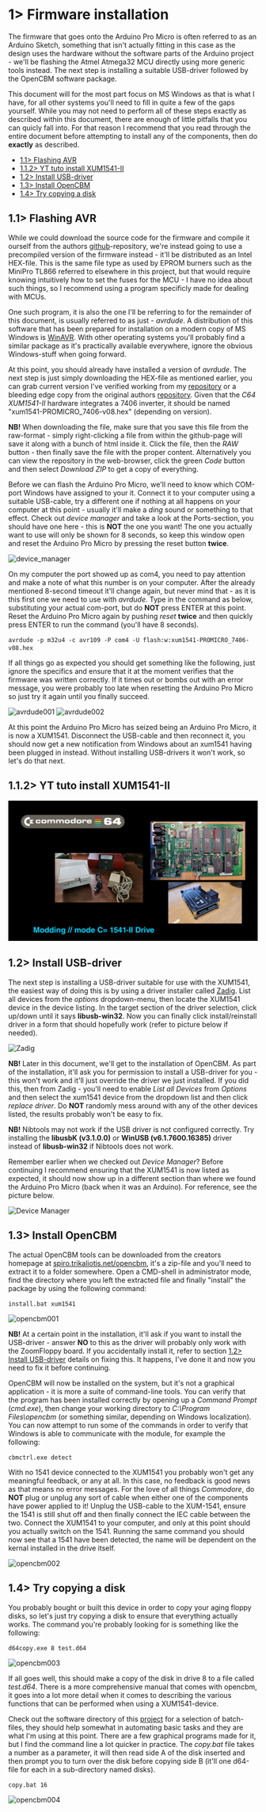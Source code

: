 # 1> Firmware installation
The firmware that goes onto the Arduino Pro Micro is often referred to as an  Arduino Sketch, something that isn't actually fitting in this case as the design uses the hardware without the software parts of the Arduino project - we'll be flashing the Atmel Atmega32 MCU directly using more generic tools instead. The next step is installing a suitable USB-driver followed by the OpenCBM software package.

This document will for the most part focus on MS Windows as that is what I have, for all other systems you'll need to fill in quite a few of the gaps yourself. While you may not need to perform all of these steps exactly as described within this document, there are enough of little pitfalls that you can quicly fall into. For that reason I recommend that you read through the entire document before attempting to install any of the components, then do **exactly** as described. 

- [1.1> Flashing AVR](#11-flashing-avr)
- [1.1.2> YT tuto install XUM1541-II](#112-YT-tuto-install-XUM1541-II)
- [1.2> Install USB-driver](#12-install-usb-driver)
- [1.3> Install OpenCBM](#13-install-opencbm)
- [1.4> Try copying a disk](#14-try-copying-a-disk)

## 1.1> Flashing AVR
While we could download the source code for the firmware and compile it ourself from the authors [github](https://github.com/zyonee/opencbm)-repository, we're instead going to use a precompiled version of the firmware instead - it'll be distributed as an Intel HEX-file. This is the same file type as used by EPROM burners such as the MiniPro TL866 referred to elsewhere in this project, but that would require knowing intuitively how to set the fuses for the MCU - I have no idea about such things, so I recommend using a program specificly made for dealing with MCUs.

One such program, it is also the one I'll be referring to for the remainder of this document, is usually referred to as just - *avrdude*. A distribution of this software that has been prepared for installation on a modern copy of MS Windows is [WinAVR](https://sourceforge.net/projects/winavr/). With other operating systems you'll probably find a similar package as it's practically available everywhere, ignore the obvious Windows-stuff when going forward.

At this point, you should already have installed a version of *avrdude*. The next step is just simply downloading the HEX-file as mentioned earlier, you can grab current version I've verified working from my [repository](https://github.com/tebl/C64-XUM1541-II/tree/main/software/firmware) or a bleeding edge copy from the original authors [repository](https://github.com/zyonee/opencbm/tree/master/xum1541). Given that the *C64 XUM1541-II* hardware integrates a 7406 inverter, it should be named  "xum1541-PROMICRO_7406-v08.hex" (depending on version).

**NB!** When downloading the file, make sure that you save this file from the raw-format - simply right-clicking a file from within the github-page will save it along with a bunch of html inside it. Click the file, then the *RAW* button - then finally save the file with the proper content. Alternatively you can view the repository in the web-browser, click the green *Code* button and then select *Download ZIP* to get a copy of everything.

Before we can flash the Arduino Pro Micro, we'll need to know which COM-port Windows have assigned to your it. Connect it to your computer using a suitable USB-cable, try a different one if nothing at all happens on your computer at this point - usually it'll make a *ding* sound or something to that effect. Check out *device manager* and take a look at the Ports-section, you should have one here - this is **NOT** the one you want! The one you actually want to use will only be shown for 8 seconds, so keep this window open and reset the Arduino Pro Micro by pressing the reset button **twice**.

![device_manager](https://github.com/tebl/C64-XUM1541-II/raw/main/gallery/documentation/device_manager.png)

On my computer the port showed up as com4, you need to pay attention and make a note of what this number is on your computer. After the already mentioned 8-second timeout it'll change again, but never mind that - as it is this first one we need to use with *avrdude*. Type in the command as below, substituting your actual com-port, but do **NOT** press ENTER at this point. Reset the Arduino Pro Micro again by pushing *reset* **twice** and then quickly press ENTER to run the command (you'll have 8 seconds). 

```
avrdude -p m32u4 -c avr109 -P com4 -U flash:w:xum1541-PROMICRO_7406-v08.hex
```

If all things go as expected you should get something like the following, just ignore the specifics and ensure that it at the moment verifies that the firmware was written correctly. If it times out or bombs out with an error message, you were probably too late when resetting the Arduino Pro Micro so just try it again until you finally succeed.

![avrdude001](https://github.com/tebl/C64-XUM1541-II/raw/main/gallery/documentation/avrdude001.png)
![avrdude002](https://github.com/tebl/C64-XUM1541-II/raw/main/gallery/documentation/avrdude002.png)

At this point the Arduino Pro Micro has seized being an Arduino Pro Micro, it is now a XUM1541. Disconnect the USB-cable and then reconnect it, you should now get a new notification from Windows about an xum1541 having been plugged in instead. Without installing USB-drivers it won't work, so let's do that next.

## 1.1.2> YT tuto install XUM1541-II

![Tuto YouTube](https://github.com/Jean-Fred64/C64-XUM1541-II/blob/Jean-Fred/gallery/C64C%20modding%201541-II%20YT.png)

## 1.2> Install USB-driver
The next step is installing a USB-driver suitable for use with the XUM1541, the easiest way of doing this is by using a driver installer called [Zadig](https://zadig.akeo.ie/). List all devices from the *options* dropdown-menu, then locate the XUM1541 device in the device listing. In the target section of the driver selection, click up/down until it says **libusb-win32**. Now you can finally click install/reinstall driver in a form that should hopefully work (refer to picture below if needed).

![Zadig](https://github.com/tebl/C64-XUM1541-II/raw/main/gallery/documentation/zadig002.png)

**NB!** Later in this document, we'll get to the installation of OpenCBM. As part of the installation, it'll ask you for permission to install a USB-driver for you - this won't work and it'll just override the driver we just installed. If you did this, then from Zadig - you'll need to enable *List all Devices* from *Options* and then select the xum1541 device from the dropdown list and then click *replace driver*. Do **NOT** randomly mess around with any of the other devices listed, the results probably won't be easy to fix.

**NB!** Nibtools may not work if the USB driver is not configured correctly.
Try installing the **libusbK (v3.1.0.0)** or **WinUSB (v6.1.7600.16385)** driver instead of **libusb-win32** if Nibtools does not work.

Remember earlier when we checked out *Device Manager*? Before continuing I recommend ensuring that the XUM1541 is now listed as expected, it should now show up in a different section than where we found the Arduino Pro Micro (back when it was an Arduino). For reference, see the picture below.

![Device Manager](https://github.com/tebl/C64-XUM1541-II/raw/main/gallery/documentation/device_manager2.png)

## 1.3> Install OpenCBM
The actual OpenCBM tools can be downloaded from the creators homepage at [spiro.trikaliotis.net/opencbm](https://spiro.trikaliotis.net/opencbm#download), it's a zip-file and you'll need to extract it to a folder somewhere. Open a CMD-shell in administrator mode, find the directory where you left the extracted file and finally "install" the package by using the following command:
```
install.bat xum1541
```
![opencbm001](https://github.com/tebl/C64-XUM1541-II/raw/main/gallery/documentation/opencbm001.png)

**NB!** At a certain point in the installation, it'll ask if you want to install the USB-driver - answer **NO** to this as the driver will probably only work with the ZoomFloppy board. If you accidentally install it, refer to section [1.2> Install USB-driver](#12-install-usb-driver) details on fixing this. It happens, I've done it and now you need to fix it before continuing.

OpenCBM will now be installed on the system, but it's not a graphical application - it is more a suite of command-line tools. You can verify that the program has been installed correctly by opening up a *Command Prompt* (*cmd.exe*), then change your working directory to *C:\Program Files\opencbm* (or something similar, depending on Windows localization). You can now attempt to run some of the commands in order to verify that Windows is able to communicate with the module, for example the following:
```
cbmctrl.exe detect
```
With no 1541 device connected to the XUM1541 you probably won't get any meaningful feedback, or any at all. In this case, no feedback is good news as that means no error messages. For the love of all things *Commodore*, do **NOT** plug or unplug any sort of cable when either one of the components have power applied to it! Unplug the USB-cable to the XUM-1541, ensure the 1541 is still shut off and then finally connect the IEC cable between the two. Connect the XUM1541 to your computer, and only at this point should you actually switch on the 1541. Running the same command you should now see that a 1541 have been detected, the name will be dependent on the kernal installed in the drive itself.

![opencbm002](https://github.com/tebl/C64-XUM1541-II/raw/main/gallery/documentation/opencbm002.png)

## 1.4> Try copying a disk
You probably bought or built this device in order to copy your aging floppy disks, so let's just try copying a disk to ensure that everything actually works. The command you're probably looking for is something like the following:
```
d64copy.exe 8 test.d64
```
![opencbm003](https://github.com/tebl/C64-XUM1541-II/raw/main/gallery/documentation/opencbm003.png)

If all goes well, this should make a copy of the disk in drive 8 to a file called *test.d64*. There is a more comprehensive manual that comes with opencbm, it goes into a lot more detail when it comes to describing the various functions that can be performed when using a XUM1541-device. 

Check out the software directory of this [project](https://github.com/Jean-Fred64/C64-XUM1541-II/tree/main/software) for a selection of batch-files, they should help somewhat in automating basic tasks and they are what I'm using at this point. There are a few graphical programs made for it, but I find the command line a lot quicker in practice. The *copy.bat* file takes a number as a  parameter, it will then read side A of the disk inserted and then prompt you to turn over the disk before copying side B (it'll one d64-file for each in a sub-directory named disks). 
```
copy.bat 16
```
![opencbm004](https://github.com/tebl/C64-XUM1541-II/raw/main/gallery/documentation/opencbm004.png)


